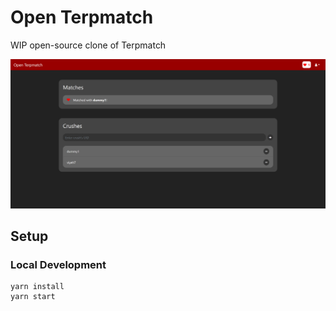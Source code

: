 # Open Terpmatch

WIP open-source clone of Terpmatch

![Landing page screenshot](docs/screenshot_01.png)

## Setup

### Local Development
    yarn install
    yarn start
